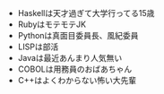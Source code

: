 * Haskellは天才過ぎて大学行ってる15歳
* RubyはモテモテJK
* Pythonは真面目委員長、風紀委員
* LISPは部活
* Javaは最近あんまり人気無い
* COBOLは用務員のおばあちゃん
* C++はよくわからない怖い大先輩